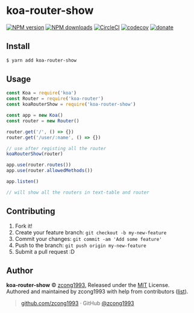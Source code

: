 
# koa-router-show

[![NPM version](https://img.shields.io/npm/v/koa-router-show.svg?style=flat)](https://npmjs.com/package/koa-router-show) [![NPM downloads](https://img.shields.io/npm/dm/koa-router-show.svg?style=flat)](https://npmjs.com/package/koa-router-show) [![CircleCI](https://circleci.com/gh/zcong1993/koa-router-show/tree/master.svg?style=shield)](https://circleci.com/gh/zcong1993/koa-router-show/tree/master)  [![codecov](https://codecov.io/gh/zcong1993/koa-router-show/branch/master/graph/badge.svg)](https://codecov.io/gh/zcong1993/koa-router-show)
 [![donate](https://img.shields.io/badge/$-donate-ff69b4.svg?maxAge=2592000&style=flat)](https://github.com/zcong1993/donate)

## Install

```bash
$ yarn add koa-router-show
```

## Usage

```js
const Koa = require('koa')
const Router = require('koa-router')
const koaRouterShow = require('koa-router-show')

const app = new Koa()
const router = new Router()

router.get('/', () => {})
router.get('/user/:name', () => {})

// use after registing all the router
koaRouterShow(router)

app.use(router.routes())
app.use(router.allowedMethods())

app.listen()

// will show all the routers in text-table and router
```

## Contributing

1. Fork it!
2. Create your feature branch: `git checkout -b my-new-feature`
3. Commit your changes: `git commit -am 'Add some feature'`
4. Push to the branch: `git push origin my-new-feature`
5. Submit a pull request :D


## Author

**koa-router-show** © [zcong1993](https://github.com/zcong1993), Released under the [MIT](./LICENSE) License.<br>
Authored and maintained by zcong1993 with help from contributors ([list](https://github.com/zcong1993/koa-router-show/contributors)).

> [github.com/zcong1993](https://github.com/zcong1993) · GitHub [@zcong1993](https://github.com/zcong1993)
